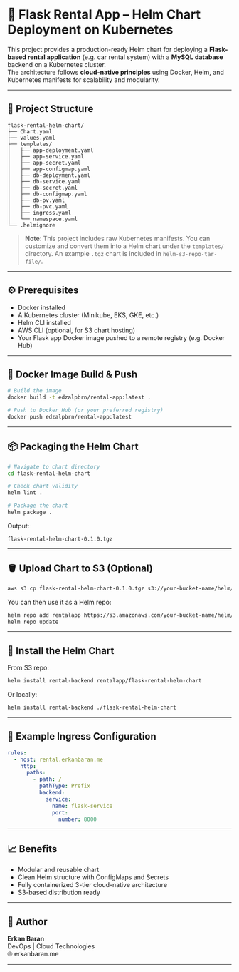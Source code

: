 
# 🚀 Flask Rental App – Helm Chart Deployment on Kubernetes

This project provides a production-ready Helm chart for deploying a **Flask-based rental application** (e.g. car rental system) with a **MySQL database** backend on a Kubernetes cluster.  
The architecture follows **cloud-native principles** using Docker, Helm, and Kubernetes manifests for scalability and modularity.

---

## 🧱 Project Structure

```
flask-rental-helm-chart/
├── Chart.yaml
├── values.yaml
├── templates/
│   ├── app-deployment.yaml
│   ├── app-service.yaml
│   ├── app-secret.yaml
│   ├── app-configmap.yaml
│   ├── db-deployment.yaml
│   ├── db-service.yaml
│   ├── db-secret.yaml
│   ├── db-configmap.yaml
│   ├── db-pv.yaml
│   ├── db-pvc.yaml
│   ├── ingress.yaml
│   └── namespace.yaml
└── .helmignore
```

> **Note**: This project includes raw Kubernetes manifests. You can customize and convert them into a Helm chart under the `templates/` directory. An example `.tgz` chart is included in `helm-s3-repo-tar-file/`.

---

## ⚙️ Prerequisites

- Docker installed
- A Kubernetes cluster (Minikube, EKS, GKE, etc.)
- Helm CLI installed
- AWS CLI (optional, for S3 chart hosting)
- Your Flask app Docker image pushed to a remote registry (e.g. Docker Hub)

---

## 📸 Docker Image Build & Push

```bash
# Build the image
docker build -t edzalpbrn/rental-app:latest .

# Push to Docker Hub (or your preferred registry)
docker push edzalpbrn/rental-app:latest
```

---

## 📦 Packaging the Helm Chart

```bash
# Navigate to chart directory
cd flask-rental-helm-chart

# Check chart validity
helm lint .

# Package the chart
helm package .
```

Output:
```
flask-rental-helm-chart-0.1.0.tgz
```

---

## 🪣 Upload Chart to S3 (Optional)

```bash
aws s3 cp flask-rental-helm-chart-0.1.0.tgz s3://your-bucket-name/helm/
```

You can then use it as a Helm repo:

```bash
helm repo add rentalapp https://s3.amazonaws.com/your-bucket-name/helm/
helm repo update
```

---

## 🚀 Install the Helm Chart

From S3 repo:
```bash
helm install rental-backend rentalapp/flask-rental-helm-chart
```

Or locally:
```bash
helm install rental-backend ./flask-rental-helm-chart
```

---

## 📄 Example Ingress Configuration

```yaml
rules:
  - host: rental.erkanbaran.me
    http:
      paths:
        - path: /
          pathType: Prefix
          backend:
            service:
              name: flask-service
              port:
                number: 8000
```

---

## 📈 Benefits

- Modular and reusable chart
- Clean Helm structure with ConfigMaps and Secrets
- Fully containerized 3-tier cloud-native architecture
- S3-based distribution ready

---

## 👤 Author

**Erkan Baran**  
DevOps | Cloud Technologies    
🌐 erkanbaran.me

---

